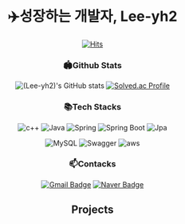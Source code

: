 <div align=center>

# ✈️성장하는 개발자, Lee-yh2

[![Hits](https://hits.seeyoufarm.com/api/count/incr/badge.svg?url=https%3A%2F%2Fgithub.com%2FLee-yh2&count_bg=%2379C83D&title_bg=%23555555&icon=&icon_color=%23E7E7E7&title=hits&edge_flat=false)](https://hits.seeyoufarm.com)

### 🏟️Github Stats
![(Lee-yh2)'s GitHub stats](https://github-readme-stats.vercel.app/api?username=Lee-yh2)
[![Solved.ac Profile](http://mazassumnida.wtf/api/v2/generate_badge?boj=dbsgud101)](https://solved.ac/dbsgud101/)


### 📚Tech Stacks
![c++](https://img.shields.io/badge/C%2B%2B-00599C?style=for-the-badge&logo=c%2B%2B&logoColor=white)
![Java](https://img.shields.io/badge/Java-007396?style=for-the-badge&logo=Java&logoColor=white)
![Spring](https://img.shields.io/badge/Spring-6DB33F?style=for-the-badge&logo=Spring&logoColor=white)
![Spring Boot](https://img.shields.io/badge/Spring%20Boot-6DB33F?style=for-the-badge&logo=Spring%20Boot&logoColor=white)
![Jpa](https://img.shields.io/badge/Jpa-007396?style=for-the-badge&logo=Java&logoColor=white)

![MySQL](https://img.shields.io/badge/MySQL-4479A1?style=for-the-badge&logo=MySQL&logoColor=white)
![Swagger](https://img.shields.io/badge/Swagger-85EA2D?style=for-the-badge&logo=Swagger&logoColor=white)
![aws](https://img.shields.io/badge/AWS-232F3E?style=for-the-badge&logo=Amazon%20AWS&logoColor=white)


### 📫Contacks
[![Gmail Badge](https://img.shields.io/badge/Gmail-d14836?style=flat-square&logo=Gmail&logoColor=white&link=mailto:dldbsgud40@gmail.com)](mailto:dldbsgud40@gmail.com)
[![Naver Badge](https://img.shields.io/badge/Naver-03C75A?style=flat-square&logo=Naver&logoColor=white&link=mailto:dbsgud101@naver.com)](mailto:dbsgud101@naver.com)


## Projects
</div>
